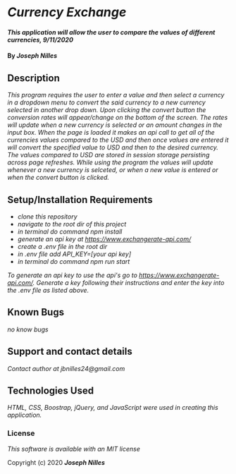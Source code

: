 # _Currency Exchange_

#### _This application will allow the user to compare the values of different currencies, 9/11/2020_

#### By _**Joseph Nilles**_

## Description

_This program requires the user to enter a value and then select a currency in a dropdown menu to convert the said currency to a new currency selected in another drop down. Upon clicking the convert button the conversion rates will appear/change on the bottom of the screen. The rates will update when a new currency is selected or an amount changes in the input box. When the page is loaded it makes an api call to get all of the currencies values compared to the USD and then once values are entered it will convert the specified value to USD and then to the desired currency. The values compared to USD are stored in session storage persisting across page refreshes. While using the program the values will update whenever a new currency is selceted, or when a new value is entered or when the convert button is clicked._

## Setup/Installation Requirements

* _clone this repository_
* _navigate to the root dir of this project_
* _in terminal do command npm install_
* _generate an api key at https://www.exchangerate-api.com/_
* _create a .env file in the root dir_
* _in .env file add API_KEY=[your api key]_
* _in terminal do command npm run start_


_To generate an api key to use the api's go to https://www.exchangerate-api.com/. Generate a key following their instructions and enter the key into the .env file as listed above._

## Known Bugs

_no know bugs_

## Support and contact details

_Contact author at jbnilles24@gmail.com_

## Technologies Used

_HTML, CSS, Boostrap, jQuery, and JavaScript were used in creating this application._

### License

*This software is available with an MIT license*

Copyright (c) 2020 **_Joseph Nilles_**